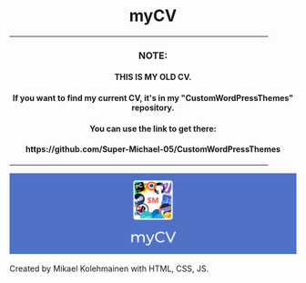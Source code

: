 <h1 align="center">
  myCV
</h1>
<hr size="10" width="90%" color="black">
<h3 align="center">
  NOTE:
</h3>
<h4 align="center">
  THIS IS MY OLD CV.
</h4>
<h4 align="center">
  If you want to find my current CV, it's in my "CustomWordPressThemes" repository.
</h4>
<h4 align="center">
  You can use the link to get there:  
</h4>
<h4 align="center">
  https://github.com/Super-Michael-05/CustomWordPressThemes
</h4>
<hr size="10" width="90%" color="black">

![Banner](https://raw.githubusercontent.com/Super-Michael-05/myCV/master/README_assets/banner.png)


Created by Mikael Kolehmainen with HTML, CSS, JS.
